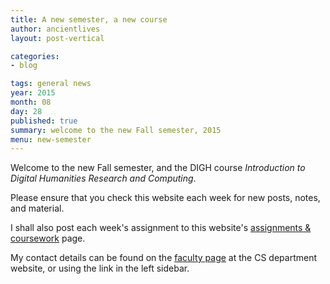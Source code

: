 ```yaml
---
title: A new semester, a new course
author: ancientlives
layout: post-vertical

categories:
- blog

tags: general news
year: 2015
month: 08
day: 28
published: true
summary: welcome to the new Fall semester, 2015
menu: new-semester
---
```


Welcome to the new Fall semester, and the DIGH course *Introduction to Digital Humanities Research and Computing*.

Please ensure that you check this website each week for new posts, notes, and material.

I shall also post each week's assignment to this website's [assignments & coursework](/assignments) page.

My contact details can be found on the [faculty page](http://www.luc.edu/cs/people/ftfaculty/haywardnicholas.shtml) at the CS department website, or using the link in the left sidebar.
